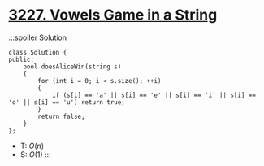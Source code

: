 # [3227\. Vowels Game in a String](https://leetcode.com/problems/vowels-game-in-a-string/)

:::spoiler Solution
```cpp=
class Solution {
public:
    bool doesAliceWin(string s)
    {
        for (int i = 0; i < s.size(); ++i)
        {
            if (s[i] == 'a' || s[i] == 'e' || s[i] == 'i' || s[i] == 'o' || s[i] == 'u') return true;
        }
        return false;
    }
};
```
- T: $O(n)$
- S: $O(1)$
:::
